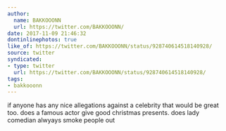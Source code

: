 ```yaml
---
author:
  name: BAKKOOONN
  url: https://twitter.com/BAKKOOONN/
date: 2017-11-09 21:46:32
dontinlinephotos: true
like_of: https://twitter.com/BAKKOOONN/status/928740614518140928/
source: twitter
syndicated:
- type: twitter
  url: https://twitter.com/BAKKOOONN/status/928740614518140928/
tags:
- bakkooonn
---
```


if anyone has any nice allegations against a celebrity that would be great too. does a famous actor give good christmas presents. does lady comedian alwyays smoke people out